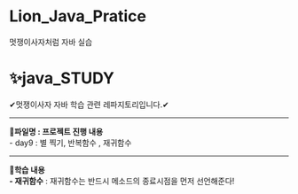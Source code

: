 # Lion_Java_Pratice
멋쟁이사자처럼 자바 실습
# ✨java_STUDY
✔멋쟁이사자 자바 학습 관련 레파지토리입니다.✔
<hr>
<b>📝파일명 : 프로젝트 진행 내용</b><br>
- day9 : 별 찍기, 반복함수 , 재귀함수 <br>
<hr>
<b>🎈학습 내용</b><br>
<b>- 재귀함수</b> : 재귀함수는 반드시 메소드의 종료시점을 먼저 선언해준다!<br>


